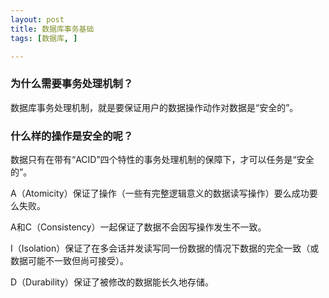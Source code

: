 ```yaml
---
layout: post
title: 数据库事务基础
tags: [数据库, ]

---
```


### 为什么需要事务处理机制？
数据库事务处理机制，就是要保证用户的数据操作动作对数据是“安全的”。

### 什么样的操作是安全的呢？
数据只有在带有“ACID”四个特性的事务处理机制的保障下，才可以任务是“安全的”。

A（Atomicity）保证了操作（一些有完整逻辑意义的数据读写操作）要么成功要么失败。

A和C（Consistency）一起保证了数据不会因写操作发生不一致。

I（Isolation）保证了在多会话并发读写同一份数据的情况下数据的完全一致（或数据可能不一致但尚可接受）。

D（Durability）保证了被修改的数据能长久地存储。